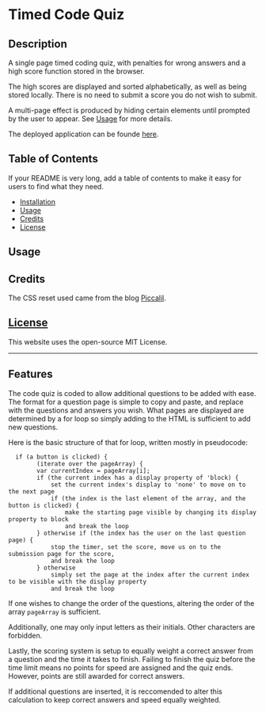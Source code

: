 # Timed Code Quiz

## Description 
A single page timed coding quiz, with penalties for wrong answers and a high score function stored in the browser. 

The high scores are displayed and sorted alphabetically, as well as being stored locally. There is no need to submit a score you do not wish to submit. 

A multi-page effect is produced by hiding certain elements until prompted by the user to appear. See [Usage](#usage) for more details.

The deployed application can be founde [here](https://corasinth.github.io/timed-code-quiz/).

## Table of Contents

If your README is very long, add a table of contents to make it easy for users to find what they need.

* [Installation](#installation)
* [Usage](#usage)
* [Credits](#credits)
* [License](#license)


## Usage 


## Credits

The CSS reset used came from the blog [Piccalil](https://piccalil.li/blog/a-modern-css-reset/).

## [License](./LICENSE)
This website uses the open-source MIT License.

---

## Features

The code quiz is coded to allow additional questions to be added with ease. The format for a question page is simple to copy and paste, and replace with the questions and answers you wish. What pages are displayed are determined by a for loop so simply adding to the HTML is sufficient to add new questions.

Here is the basic structure of that for loop, written mostly in pseudocode:

```
  if (a button is clicked) {
        (iterate over the pageArray) {
        var currentIndex = pageArray[i];
        if (the current index has a display property of 'block) {
            set the current index's display to 'none' to move on to the next page
            if (the index is the last element of the array, and the button is clicked) {
                make the starting page visible by changing its display property to block
                and break the loop
        } otherwise if (the index has the user on the last question page) {
            stop the timer, set the score, move us on to the submission page for the score, 
            and break the loop
        } otherwise
            simply set the page at the index after the current index to be visible with the display property
            and break the loop
```

If one wishes to change the order of the questions, altering the order of the array ```pageArray``` is sufficient.

Additionally, one may only input letters as their initials. Other characters are forbidden.

Lastly, the scoring system is setup to equally weight a correct answer from a question and the time it takes to finish. Failing to finish the quiz before the time limit means no points for speed are assigned and the quiz ends. However, points are still awarded for correct answers. 

If additional questions are inserted, it is reccomended to alter this calculation to keep correct answers and speed equally weighted. 